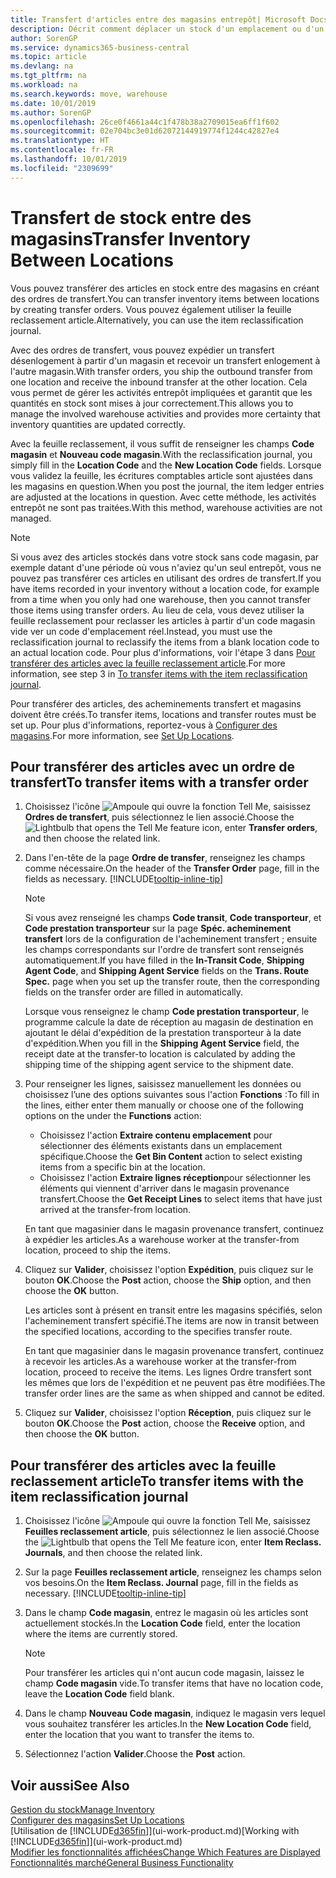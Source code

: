 ```yaml
---
title: Transfert d'articles entre des magasins entrepôt| Microsoft Docs
description: Décrit comment déplacer un stock d'un emplacement ou d'un entrepôt à un autre soit avec la feuille reclassement soit à l'aide des ordres de transfert.
author: SorenGP
ms.service: dynamics365-business-central
ms.topic: article
ms.devlang: na
ms.tgt_pltfrm: na
ms.workload: na
ms.search.keywords: move, warehouse
ms.date: 10/01/2019
ms.author: SorenGP
ms.openlocfilehash: 26ce0f4661a44c1f478b38a2709015ea6ff1f602
ms.sourcegitcommit: 02e704bc3e01d62072144919774f1244c42827e4
ms.translationtype: HT
ms.contentlocale: fr-FR
ms.lasthandoff: 10/01/2019
ms.locfileid: "2309699"
---
```

# <a name="transfer-inventory-between-locations"></a><span data-ttu-id="bddbc-103">Transfert de stock entre des magasins</span><span class="sxs-lookup"><span data-stu-id="bddbc-103">Transfer Inventory Between Locations</span></span>
<span data-ttu-id="bddbc-104">Vous pouvez transférer des articles en stock entre des magasins en créant des ordres de transfert.</span><span class="sxs-lookup"><span data-stu-id="bddbc-104">You can transfer inventory items between locations by creating transfer orders.</span></span> <span data-ttu-id="bddbc-105">Vous pouvez également utiliser la feuille reclassement article.</span><span class="sxs-lookup"><span data-stu-id="bddbc-105">Alternatively, you can use the item reclassification journal.</span></span>

<span data-ttu-id="bddbc-106">Avec des ordres de transfert, vous pouvez expédier un transfert désenlogement à partir d'un magasin et recevoir un transfert enlogement à l'autre magasin.</span><span class="sxs-lookup"><span data-stu-id="bddbc-106">With transfer orders, you ship the outbound transfer from one location and receive the inbound transfer at the other location.</span></span> <span data-ttu-id="bddbc-107">Cela vous permet de gérer les activités entrepôt impliquées et garantit que les quantités en stock sont mises à jour correctement.</span><span class="sxs-lookup"><span data-stu-id="bddbc-107">This allows you to manage the involved warehouse activities and provides more certainty that inventory quantities are updated correctly.</span></span>

<span data-ttu-id="bddbc-108">Avec la feuille reclassement, il vous suffit de renseigner les champs **Code magasin** et **Nouveau code magasin**.</span><span class="sxs-lookup"><span data-stu-id="bddbc-108">With the reclassification journal, you simply fill in the **Location Code** and the **New Location Code** fields.</span></span> <span data-ttu-id="bddbc-109">Lorsque vous validez la feuille, les écritures comptables article sont ajustées dans les magasins en question.</span><span class="sxs-lookup"><span data-stu-id="bddbc-109">When you post the journal, the item ledger entries are adjusted at the locations in question.</span></span> <span data-ttu-id="bddbc-110">Avec cette méthode, les activités entrepôt ne sont pas traitées.</span><span class="sxs-lookup"><span data-stu-id="bddbc-110">With this method, warehouse activities are not managed.</span></span>

> [!NOTE]  
>   <span data-ttu-id="bddbc-111">Si vous avez des articles stockés dans votre stock sans code magasin, par exemple datant d'une période où vous n'aviez qu'un seul entrepôt, vous ne pouvez pas transférer ces articles en utilisant des ordres de transfert.</span><span class="sxs-lookup"><span data-stu-id="bddbc-111">If you have items recorded in your inventory without a location code, for example from a time when you only had one warehouse, then you cannot transfer those items using transfer orders.</span></span> <span data-ttu-id="bddbc-112">Au lieu de cela, vous devez utiliser la feuille reclassement pour reclasser les articles à partir d'un code magasin vide ver un code d'emplacement réel.</span><span class="sxs-lookup"><span data-stu-id="bddbc-112">Instead, you must use the reclassification journal to reclassify the items from a blank location code to an actual location code.</span></span>  <span data-ttu-id="bddbc-113">Pour plus d'informations, voir l'étape 3 dans [Pour transférer des articles avec la feuille reclassement article](inventory-how-transfer-between-locations.md#to-transfer-items-with-the-item-reclassification-journal).</span><span class="sxs-lookup"><span data-stu-id="bddbc-113">For more information, see step 3 in [To transfer items with the item reclassification journal](inventory-how-transfer-between-locations.md#to-transfer-items-with-the-item-reclassification-journal).</span></span>

<span data-ttu-id="bddbc-114">Pour transférer des articles, des acheminements transfert et magasins doivent être créés.</span><span class="sxs-lookup"><span data-stu-id="bddbc-114">To transfer items, locations and transfer routes must be set up.</span></span> <span data-ttu-id="bddbc-115">Pour plus d'informations, reportez-vous à [Configurer des magasins](inventory-how-setup-locations.md).</span><span class="sxs-lookup"><span data-stu-id="bddbc-115">For more information, see [Set Up Locations](inventory-how-setup-locations.md).</span></span>

## <a name="to-transfer-items-with-a-transfer-order"></a><span data-ttu-id="bddbc-116">Pour transférer des articles avec un ordre de transfert</span><span class="sxs-lookup"><span data-stu-id="bddbc-116">To transfer items with a transfer order</span></span>
1. <span data-ttu-id="bddbc-117">Choisissez l'icône ![Ampoule qui ouvre la fonction Tell Me](media/ui-search/search_small.png "Dites-moi ce que vous voulez faire"), saisissez **Ordres de transfert**, puis sélectionnez le lien associé.</span><span class="sxs-lookup"><span data-stu-id="bddbc-117">Choose the ![Lightbulb that opens the Tell Me feature](media/ui-search/search_small.png "Tell me what you want to do") icon, enter **Transfer orders**, and then choose the related link.</span></span>
2. <span data-ttu-id="bddbc-118">Dans l'en-tête de la page **Ordre de transfer**, renseignez les champs comme nécessaire.</span><span class="sxs-lookup"><span data-stu-id="bddbc-118">On the header of the **Transfer Order** page, fill in the fields as necessary.</span></span> [!INCLUDE[tooltip-inline-tip](includes/tooltip-inline-tip_md.md)]

    > [!NOTE]  
    >   <span data-ttu-id="bddbc-119">Si vous avez renseigné les champs **Code transit**, **Code transporteur**, et **Code prestation transporteur** sur la page **Spéc. acheminement transfert** lors de la configuration de l'acheminement transfert ; ensuite les champs correspondants sur l'ordre de transfert sont renseignés automatiquement.</span><span class="sxs-lookup"><span data-stu-id="bddbc-119">If you have filled in the **In-Transit Code**, **Shipping Agent Code**, and **Shipping Agent Service** fields on the **Trans. Route Spec.** page when you set up the transfer route, then the corresponding fields on the transfer order are filled in automatically.</span></span>

    <span data-ttu-id="bddbc-120">Lorsque vous renseignez le champ **Code prestation transporteur**, le programme calcule la date de réception au magasin de destination en ajoutant le délai d'expédition de la prestation transporteur à la date d'expédition.</span><span class="sxs-lookup"><span data-stu-id="bddbc-120">When you fill in the **Shipping Agent Service** field, the receipt date at the transfer-to location is calculated by adding the shipping time of the shipping agent service to the shipment date.</span></span>

3. <span data-ttu-id="bddbc-121">Pour renseigner les lignes, saisissez manuellement les données ou choisissez l’une des options suivantes sous l'action **Fonctions** :</span><span class="sxs-lookup"><span data-stu-id="bddbc-121">To fill in the lines, either enter them manually or choose one of the following options on the under the **Functions** action:</span></span>
    - <span data-ttu-id="bddbc-122">Choisissez l'action **Extraire contenu emplacement** pour sélectionner des éléments existants dans un emplacement spécifique.</span><span class="sxs-lookup"><span data-stu-id="bddbc-122">Choose the **Get Bin Content** action to select existing items from a specific bin at the location.</span></span>
    - <span data-ttu-id="bddbc-123">Choisissez l'action **Extraire lignes réception**pour sélectionner les éléments qui viennent d'arriver dans le magasin provenance transfert.</span><span class="sxs-lookup"><span data-stu-id="bddbc-123">Choose the **Get Receipt Lines** to select items that have just arrived at the transfer-from location.</span></span>   

    <span data-ttu-id="bddbc-124">En tant que magasinier dans le magasin provenance transfert, continuez à expédier les articles.</span><span class="sxs-lookup"><span data-stu-id="bddbc-124">As a warehouse worker at the transfer-from location, proceed to ship the items.</span></span>
4. <span data-ttu-id="bddbc-125">Cliquez sur **Valider**, choisissez l'option **Expédition**, puis cliquez sur le bouton **OK**.</span><span class="sxs-lookup"><span data-stu-id="bddbc-125">Choose the **Post** action, choose the **Ship** option, and then choose the **OK** button.</span></span>

    <span data-ttu-id="bddbc-126">Les articles sont à présent en transit entre les magasins spécifiés, selon l'acheminement transfert spécifié.</span><span class="sxs-lookup"><span data-stu-id="bddbc-126">The items are now in transit between the specified locations, according to the specifies transfer route.</span></span>

    <span data-ttu-id="bddbc-127">En tant que magasinier dans le magasin provenance transfert, continuez à recevoir les articles.</span><span class="sxs-lookup"><span data-stu-id="bddbc-127">As a warehouse worker at the transfer-from location, proceed to receive the items.</span></span> <span data-ttu-id="bddbc-128">Les lignes Ordre transfert sont les mêmes que lors de l'expédition et ne peuvent pas être modifiées.</span><span class="sxs-lookup"><span data-stu-id="bddbc-128">The transfer order lines are the same as when shipped and cannot be edited.</span></span>
5. <span data-ttu-id="bddbc-129">Cliquez sur **Valider**, choisissez l'option **Réception**, puis cliquez sur le bouton **OK**.</span><span class="sxs-lookup"><span data-stu-id="bddbc-129">Choose the **Post** action, choose the **Receive** option, and then choose the **OK** button.</span></span>

## <a name="to-transfer-items-with-the-item-reclassification-journal"></a><span data-ttu-id="bddbc-130">Pour transférer des articles avec la feuille reclassement article</span><span class="sxs-lookup"><span data-stu-id="bddbc-130">To transfer items with the item reclassification journal</span></span>
1. <span data-ttu-id="bddbc-131">Choisissez l'icône ![Ampoule qui ouvre la fonction Tell Me](media/ui-search/search_small.png "Dites-moi ce que vous voulez faire"), saisissez **Feuilles reclassement article**, puis sélectionnez le lien associé.</span><span class="sxs-lookup"><span data-stu-id="bddbc-131">Choose the ![Lightbulb that opens the Tell Me feature](media/ui-search/search_small.png "Tell me what you want to do") icon, enter **Item Reclass. Journals**, and then choose the related link.</span></span>
2. <span data-ttu-id="bddbc-132">Sur la page **Feuilles reclassement article**, renseignez les champs selon vos besoins.</span><span class="sxs-lookup"><span data-stu-id="bddbc-132">On the **Item Reclass. Journal** page, fill in the fields as necessary.</span></span> [!INCLUDE[tooltip-inline-tip](includes/tooltip-inline-tip_md.md)]
3. <span data-ttu-id="bddbc-133">Dans le champ **Code magasin**, entrez le magasin où les articles sont actuellement stockés.</span><span class="sxs-lookup"><span data-stu-id="bddbc-133">In the **Location Code** field, enter the location where the items are currently stored.</span></span>

    > [!NOTE]  
    >   <span data-ttu-id="bddbc-134">Pour transférer les articles qui n'ont aucun code magasin, laissez le champ **Code magasin** vide.</span><span class="sxs-lookup"><span data-stu-id="bddbc-134">To transfer items that have no location code, leave the **Location Code** field blank.</span></span>
4. <span data-ttu-id="bddbc-135">Dans le champ **Nouveau Code magasin**, indiquez le magasin vers lequel vous souhaitez transférer les articles.</span><span class="sxs-lookup"><span data-stu-id="bddbc-135">In the **New Location Code** field, enter the location that you want to transfer the items to.</span></span>
5. <span data-ttu-id="bddbc-136">Sélectionnez l'action **Valider**.</span><span class="sxs-lookup"><span data-stu-id="bddbc-136">Choose the **Post** action.</span></span>

## <a name="see-also"></a><span data-ttu-id="bddbc-137">Voir aussi</span><span class="sxs-lookup"><span data-stu-id="bddbc-137">See Also</span></span>
[<span data-ttu-id="bddbc-138">Gestion du stock</span><span class="sxs-lookup"><span data-stu-id="bddbc-138">Manage Inventory</span></span>](inventory-manage-inventory.md)  
[<span data-ttu-id="bddbc-139">Configurer des magasins</span><span class="sxs-lookup"><span data-stu-id="bddbc-139">Set Up Locations</span></span>](inventory-how-setup-locations.md)  
<span data-ttu-id="bddbc-140">[Utilisation de [!INCLUDE[d365fin](includes/d365fin_md.md)]](ui-work-product.md)</span><span class="sxs-lookup"><span data-stu-id="bddbc-140">[Working with [!INCLUDE[d365fin](includes/d365fin_md.md)]](ui-work-product.md)</span></span>  
[<span data-ttu-id="bddbc-141">Modifier les fonctionnalités affichées</span><span class="sxs-lookup"><span data-stu-id="bddbc-141">Change Which Features are Displayed</span></span>](ui-experiences.md)  
[<span data-ttu-id="bddbc-142">Fonctionnalités marché</span><span class="sxs-lookup"><span data-stu-id="bddbc-142">General Business Functionality</span></span>](ui-across-business-areas.md)
